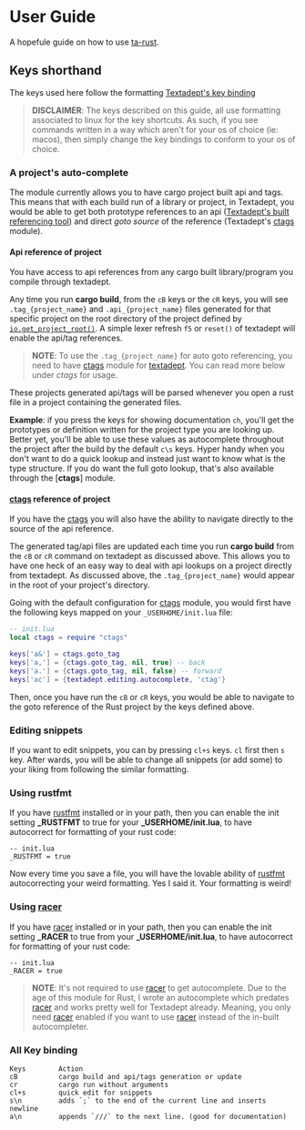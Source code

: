 # User Guide
A hopefule guide on how to use [ta-rust].


## Keys shorthand
The keys used here follow the formatting [Textadept's key binding][2]

> **DISCLAIMER**: The keys described on this guide, all use formatting
associated to linux for the key shortcuts. As such, if you see commands written
in a way which aren't for your os of choice (ie: macos), then simply change
the key bindings to conform to your os of choice.


### A project's auto-complete
The module currently allows you to have cargo project built api and tags.
This means that with each build run of a
library or project, in Textadept, you would be able to get both prototype
references to an api ([Textadept's built referencing tool][1]) and direct
*goto source* of the reference (Textadept's [ctags] module).


#### Api reference of project
You have access to api references from any cargo built library/program you
compile through textadept.

Any time you run **cargo build**, from the `cB` keys or the `cR` keys, you
will see `.tag_{project_name}` and `.api_{project_name}` files generated for
that specific project on the root directory of the project defined by
[`io.get_project_root()`][7]. A simple lexer refresh `f5` or `reset()` of
textadept will enable the api/tag references.

> **NOTE**: To use the `.tag_{project_name}` for auto goto referencing, you
need to have [ctags] module for [textadept]. You can read more below
under *ctags* for usage.

These projects generated api/tags will be parsed whenever you open a rust file
in a project containing the generated files.

**Example**: if you press the keys for
showing documentation `ch`, you'll get the prototypes or definition written
for the project type you are looking up. Better yet, you'll be able to use
these values as autocomplete throughout the project after the build by the
default `c\s` keys. Hyper handy when you don't want to do
a quick lookup and instead just want to know what is the type structure. If you
do want the full goto lookup, that's also available through the [**ctags**]
module.

#### [ctags] reference of project
If you have the [ctags] you will also have the ability to
navigate directly to the source of the api reference.

The generated tag/api files are updated each time you run **cargo build**
from the `cB` or `cR` command on textadept as discussed above.
This allows you to have one heck of an easy way to deal with api lookups on a
project directly from textadept. As discussed above, the `.tag_{project_name}`
would appear in the root of your project's directory.

Going with the default configuration for [ctags] module, you would first
have the following keys mapped on your `_USERHOME/init.lua` file:

``` lua
-- init.lua
local ctags = require "ctags"

keys['a&'] = ctags.goto_tag
keys['a,'] = {ctags.goto_tag, nil, true} -- back
keys['a.'] = {ctags.goto_tag, nil, false} -- forward
keys['ac'] = {textadept.editing.autocomplete, 'ctag'}
```

Then, once you have run the `cB` or `cR` keys, you would be able to navigate
to the goto reference of the Rust project by the keys defined above.

### Editing snippets
If you want to edit snippets, you can by pressing `cl+s` keys. `cl` first then
`s` key. After wards, you will be able to change all snippets (or add some) to
your liking from following the similar formatting.

### Using rustfmt
If you have [rustfmt] installed or in your path, then you can enable the init
setting **_RUSTFMT** to true for your **_USERHOME/init.lua**, to have
autocorrect for formatting of your rust code:

```
-- init.lua
_RUSTFMT = true
```

Now every time you save a file, you will have the lovable ability of
[rustfmt] autocorrecting your weird formatting. Yes I said it. Your
formatting is weird!

### Using [racer]
If you have [racer] installed or in your path, then you can enable the init
setting **_RACER** to true from your **_USERHOME/init.lua**, to have autocorrect
for formatting of your rust code:

```
-- init.lua
_RACER = true
```

> **NOTE**: It's not required to use [racer] to get autocomplete. Due to the
age of this module for Rust, I wrote an autocomplete which predates [racer] and
works pretty well for Textadept already. Meaning, you only need [racer] enabled
if you want to use [racer] instead of the in-built autocompleter.

### All Key binding

```
Keys        Action
cB          cargo build and api/tags generation or update
cr          cargo run without arguments
cl+s        quick edit for snippets
s\n         adds `;` to the end of the current line and inserts newline
a\n         appends `///` to the next line. (good for documentation)
```

[ta-rust]: ./README.md
[ctags]: http://foicica.com/hg/ctags/
[textadept]: http://foicica.com/textadept/
[rustfmt]:  https://github.com/rust-lang-nursery/rustfmt
[racer]: https://github.com/phildawes/racer

[1]: http://foicica.com/textadept/api.html#_M.Autocompletion.and.Documentation
[2]: http://foicica.com/textadept/manual.html#Preferences
[7]: http://foicica.com/textadept/api.html#io.get_project_root
